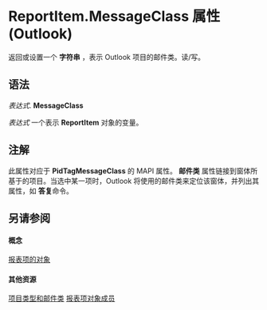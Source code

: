 
# ReportItem.MessageClass 属性 (Outlook)

返回或设置一个 **字符串** ，表示 Outlook 项目的邮件类。读/写。


## 语法

 _表达式_. **MessageClass**

 _表达式_ 一个表示 **ReportItem** 对象的变量。


## 注解

此属性对应于 **PidTagMessageClass** 的 MAPI 属性。 **邮件类** 属性链接到窗体所基于的项目。当选中某一项时，Outlook 将使用的邮件类来定位该窗体，并列出其属性，如 **答复**命令。


## 另请参阅


#### 概念


[报表项的对象](16ebe336-72e0-42f6-99d3-edecc3ea284d.md)
#### 其他资源


[项目类型和邮件类](http://msdn.microsoft.com/library/15b709cc-7486-b6c7-88a3-4a4d8e0ab292%28Office.15%29.aspx)
[报表项对象成员](5a5662dd-e969-bbd5-129b-44609ba1cf9f.md)